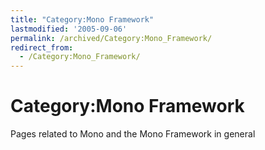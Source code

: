 ```yaml
---
title: "Category:Mono Framework"
lastmodified: '2005-09-06'
permalink: /archived/Category:Mono_Framework/
redirect_from:
  - /Category:Mono_Framework/
---
```


Category:Mono Framework
=======================

Pages related to Mono and the Mono Framework in general

